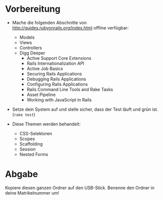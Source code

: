 Vorbereitung
============

* Mache die folgenden Abschnitte von http://guides.rubyonrails.org/index.html offline verfügbar:
    * Models
    * Views
    * Controllers
    * Digg Deeper
        * Active Support Core Extensions
        * Rails Internationalization API
        * Active Job Basics
        * Securing Rails Applications
        * Debugging Rails Applications
        * Configuring Rails Applications
        * Rails Command Line Tools and Rake Tasks
        * Asset Pipeline
        * Working with JavaScript in Rails

* Setze dein System auf und stelle sicher, dass der Test läuft und grün ist. (`rake test`)

* Diese Themen werden behandelt:
    * CSS-Selektoren
    * Scopes
    * Scaffolding
    * Session
    * Nested Forms

Abgabe
======

Kopiere diesen ganzen Ordner auf den USB-Stick. Benenne den Ordner in deine Matrikelnummer um!